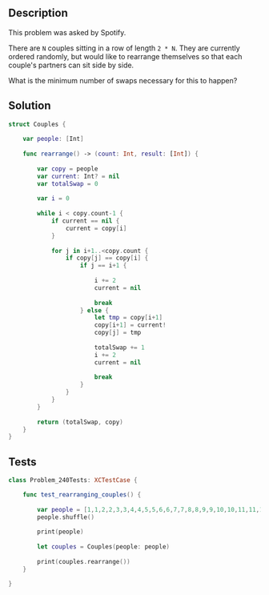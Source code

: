 ## Description

This problem was asked by Spotify.

There are `N` couples sitting in a row of length `2 * N`. They are currently ordered randomly, but would like to rearrange themselves so that each couple's partners can sit side by side.

What is the minimum number of swaps necessary for this to happen?

## Solution

```swift
struct Couples {
    
    var people: [Int]
    
    func rearrange() -> (count: Int, result: [Int]) {
        
        var copy = people
        var current: Int? = nil
        var totalSwap = 0
        
        var i = 0
        
        while i < copy.count-1 {
            if current == nil {
                current = copy[i]
            }
            
            for j in i+1..<copy.count {
                if copy[j] == copy[i] {
                    if j == i+1 {
                        
                        i += 2
                        current = nil
                        
                        break
                    } else {
                        let tmp = copy[i+1]
                        copy[i+1] = current!
                        copy[j] = tmp
                        
                        totalSwap += 1
                        i += 2
                        current = nil
                        
                        break
                    }
                }
            }
        }
        
        return (totalSwap, copy)
    }
}
```

## Tests

```swift
class Problem_240Tests: XCTestCase {

    func test_rearranging_couples() {
        
        var people = [1,1,2,2,3,3,4,4,5,5,6,6,7,7,8,8,9,9,10,10,11,11,12,12,13,13,14,14,15,15,16,16,17,17,18,18,19,19,20,20]
        people.shuffle()
        
        print(people)
        
        let couples = Couples(people: people)
        
        print(couples.rearrange())
    }

}
```